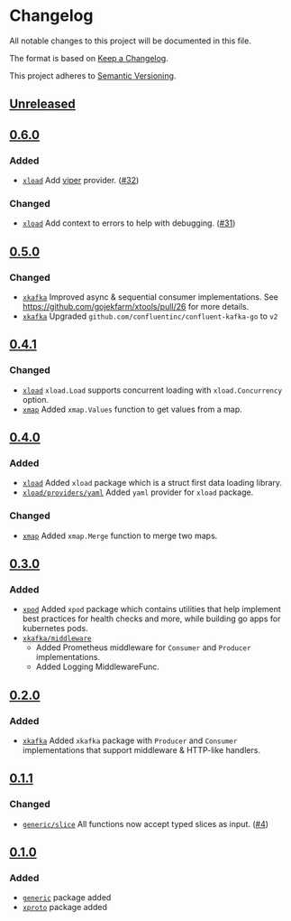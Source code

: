 # Changelog

All notable changes to this project will be documented in this file.

The format is based on [Keep a Changelog](https://keepachangelog.com/en/1.0.0/).

This project adheres to [Semantic Versioning](https://semver.org/spec/v2.0.0.html).

## [Unreleased]

## [0.6.0]

### Added

- [`xload`](./xload) Add [viper](https://github.com/spf13/viper) provider. ([#32](https://github.com/gojekfarm/xtools/pull/32))

### Changed

- [`xload`](./xload) Add context to errors to help with debugging. ([#31](https://github.com/gojekfarm/xtools/pull/31))

## [0.5.0]

### Changed

- [`xkafka`](./xkafka) Improved async & sequential consumer implementations. See https://github.com/gojekfarm/xtools/pull/26 for more details.
- [`xkafka`](./xkafka) Upgraded `github.com/confluentinc/confluent-kafka-go` to `v2`

## [0.4.1]

### Changed

- [`xload`](./xload) `xload.Load` supports concurrent loading with `xload.Concurrency` option.
- [`xmap`](./xmap) Added `xmap.Values` function to get values from a map.

## [0.4.0]

### Added

- [`xload`](./xload) Added `xload` package which is a struct first data loading library.
- [`xload/providers/yaml`](./xload/providers/yaml) Added `yaml` provider for `xload` package.

### Changed

- [`xmap`](./xmap) Added `xmap.Merge` function to merge two maps.

## [0.3.0]

### Added

- [`xpod`](./xpod) Added `xpod` package which contains utilities that help implement best practices for health checks
  and more, while building go apps for kubernetes pods.
- [`xkafka/middleware`](./xkafka/middleware)
  - Added Prometheus middleware for `Consumer` and `Producer` implementations.
  - Added Logging MiddlewareFunc.

## [0.2.0]

### Added

- [`xkafka`](./xkafka) Added `xkafka` package with `Producer` and `Consumer` implementations that support middleware &
  HTTP-like handlers.

## [0.1.1]

### Changed

- [`generic/slice`](./generic/slice) All functions now accept typed slices as
  input. ([#4](https://github.com/gojekfarm/xtools/pull/4))

## [0.1.0]

### Added

- [`generic`](./generic) package added
- [`xproto`](./xproto) package added

[Unreleased]: https://github.com/gojekfarm/xtools/compare/v0.5.0...HEAD
[0.6.0]: https://github.com/gojekfarm/xtools/releases/tag/v0.6.0
[0.5.0]: https://github.com/gojekfarm/xtools/releases/tag/v0.5.0
[0.4.1]: https://github.com/gojekfarm/xtools/releases/tag/v0.4.1
[0.4.0]: https://github.com/gojekfarm/xtools/releases/tag/v0.4.0
[0.3.0]: https://github.com/gojekfarm/xtools/releases/tag/v0.3.0
[0.2.0]: https://github.com/gojekfarm/xtools/releases/tag/v0.2.0
[0.1.1]: https://github.com/gojekfarm/xtools/releases/tag/v0.1.1
[0.1.0]: https://github.com/gojekfarm/xtools/releases/tag/v0.1.0
